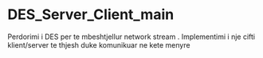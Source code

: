 # DES_Server_Client_main
Perdorimi i DES per te mbeshtjellur network stream . Implementimi i nje cifti klient/server te thjesh duke komunikuar ne kete menyre
